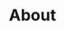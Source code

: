 ---
layout: page
title: About
ctitle: 关于我
menu: true
order: 4
permalink: /about
accent_image: /assets/img/about3.jpg
---